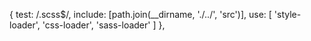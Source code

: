 {
    test: /\.scss$/,
    include: [path.join(__dirname, './../', 'src')],
    use: [
        'style-loader',
        'css-loader',
        'sass-loader'
    ]
},